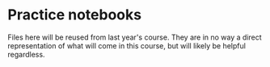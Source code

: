 # Practice notebooks
Files here will be reused from last year's course. They are in no way a direct representation of what will come in this course, but will likely be helpful regardless.
